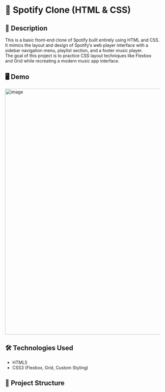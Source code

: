 # 🎵 Spotify Clone (HTML & CSS)

## 📌 Description
This is a basic front-end clone of Spotify built entirely using HTML and CSS.  
It mimics the layout and design of Spotify’s web player interface with a sidebar navigation menu, playlist section, and a footer music player.  
The goal of this project is to practice CSS layout techniques like Flexbox and Grid while recreating a modern music app interface.

## 🖥️ Demo
<img width="900" height="800" alt="image" src="https://github.com/user-attachments/assets/c95fc042-0691-4031-9856-362925011680" />


## 🛠️ Technologies Used
- HTML5
- CSS3 (Flexbox, Grid, Custom Styling)

## 📂 Project Structure



